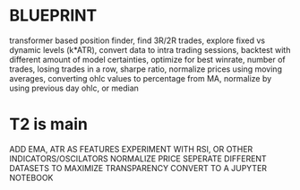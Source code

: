 # BLUEPRINT

transformer based position finder,
find 3R/2R trades,
explore fixed vs dynamic levels (k*ATR),
convert data to intra trading sessions,
backtest with different amount of model certainties,
optimize for best winrate, number of trades, losing trades in a row, sharpe ratio,
normalize prices using moving averages, converting ohlc values to percentage from MA,
normalize by using previous day ohlc, or median

# T2 is main
ADD EMA, ATR AS FEATURES
EXPERIMENT WITH RSI, OR OTHER INDICATORS/OSCILATORS
NORMALIZE PRICE
SEPERATE DIFFERENT DATASETS TO MAXIMIZE TRANSPARENCY
CONVERT TO A JUPYTER NOTEBOOK